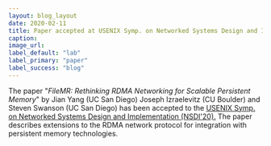 ```yaml
---
layout: blog_layout
date: 2020-02-11
title: Paper accepted at USENIX Symp. on Networked Systems Design and Implementation (NSDI'20)
caption:
image_url: 
label_default: "lab" 
label_primary: "paper"
label_success: "blog"
---
```


The paper "<i>FileMR: Rethinking RDMA Networking for Scalable Persistent
Memory</i>" by Jian Yang (UC San Diego)
Joseph Izraelevitz (CU Boulder) and
Steven Swanson (UC San Diego) has been accepted to the
[USENIX Symp. on Networked Systems Design and Implementation (NSDI'20).](https://www.usenix.org/conference/nsdi20/) 
The paper describes extensions to the RDMA network protocol for integration
with persistent memory technologies.
